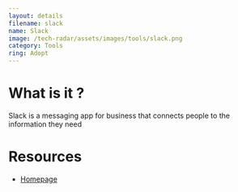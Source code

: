 ```yaml
---
layout: details
filename: slack
name: Slack
image: /tech-radar/assets/images/tools/slack.png 
category: Tools
ring: Adopt
---
```


# What is it ?
Slack is a messaging app for business that connects people to the information they need

# Resources
- [Homepage](https://slack.com/)
